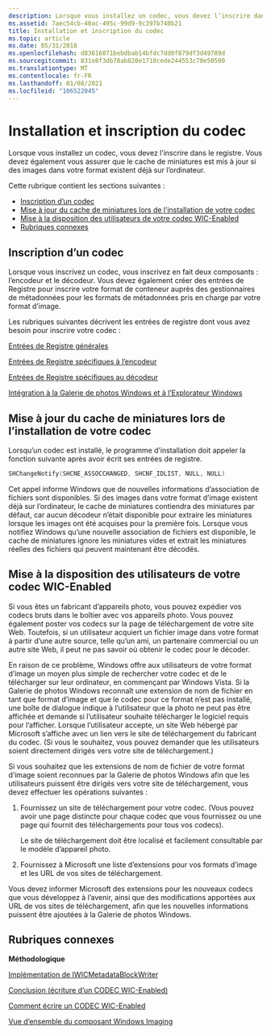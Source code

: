 ```yaml
---
description: Lorsque vous installez un codec, vous devez l’inscrire dans le registre. Vous devez également vous assurer que le cache de miniatures est mis à jour si des images dans votre format existent déjà sur l’ordinateur.
ms.assetid: 7aec54cb-40ac-495c-99d9-9c397b740b21
title: Installation et inscription du codec
ms.topic: article
ms.date: 05/31/2018
ms.openlocfilehash: d83616071bebdbab14bfdc7dd0f879df3d49789d
ms.sourcegitcommit: 831e8f3db78ab820e1710cede244553c70e50500
ms.translationtype: MT
ms.contentlocale: fr-FR
ms.lasthandoff: 01/08/2021
ms.locfileid: "106522045"
---
```

# <a name="codec-installation-and-registration"></a>Installation et inscription du codec

Lorsque vous installez un codec, vous devez l’inscrire dans le registre. Vous devez également vous assurer que le cache de miniatures est mis à jour si des images dans votre format existent déjà sur l’ordinateur.

Cette rubrique contient les sections suivantes :

-   [Inscription d’un codec](#registering-a-codec)
-   [Mise à jour du cache de miniatures lors de l’installation de votre codec](#updating-the-thumbnail-cache-when-installing-your-codec)
-   [Mise à la disposition des utilisateurs de votre codec WIC-Enabled](#making-your-wic-enabled-codec-available-to-users)
-   [Rubriques connexes](#related-topics)

## <a name="registering-a-codec"></a>Inscription d’un codec

Lorsque vous inscrivez un codec, vous inscrivez en fait deux composants : l’encodeur et le décodeur. Vous devez également créer des entrées de Registre pour inscrire votre format de conteneur auprès des gestionnaires de métadonnées pour les formats de métadonnées pris en charge par votre format d’image.

Les rubriques suivantes décrivent les entrées de registre dont vous avez besoin pour inscrire votre codec :

[Entrées de Registre générales](-wic-generalregentries.md)

[Entrées de Registre spécifiques à l’encodeur](-wic-encoderregentries.md)

[Entrées de Registre spécifiques au décodeur](-wic-decoderregentries.md)

[Intégration à la Galerie de photos Windows et à l’Explorateur Windows](-wic-integrationregentries.md)

## <a name="updating-the-thumbnail-cache-when-installing-your-codec"></a>Mise à jour du cache de miniatures lors de l’installation de votre codec

Lorsqu’un codec est installé, le programme d’installation doit appeler la fonction suivante après avoir écrit ses entrées de registre.


```C++
SHChangeNotify(SHCNE_ASSOCCHANGED, SHCNF_IDLIST, NULL, NULL)
```



Cet appel informe Windows que de nouvelles informations d’association de fichiers sont disponibles. Si des images dans votre format d’image existent déjà sur l’ordinateur, le cache de miniatures contiendra des miniatures par défaut, car aucun décodeur n’était disponible pour extraire les miniatures lorsque les images ont été acquises pour la première fois. Lorsque vous notifiez Windows qu’une nouvelle association de fichiers est disponible, le cache de miniatures ignore les miniatures vides et extrait les miniatures réelles des fichiers qui peuvent maintenant être décodés.

## <a name="making-your-wic-enabled-codec-available-to-users"></a>Mise à la disposition des utilisateurs de votre codec WIC-Enabled

Si vous êtes un fabricant d’appareils photo, vous pouvez expédier vos codecs bruts dans le boîtier avec vos appareils photo. Vous pouvez également poster vos codecs sur la page de téléchargement de votre site Web. Toutefois, si un utilisateur acquiert un fichier image dans votre format à partir d’une autre source, telle qu’un ami, un partenaire commercial ou un autre site Web, il peut ne pas savoir où obtenir le codec pour le décoder.

En raison de ce problème, Windows offre aux utilisateurs de votre format d’image un moyen plus simple de rechercher votre codec et de le télécharger sur leur ordinateur, en commençant par Windows Vista. Si la Galerie de photos Windows reconnaît une extension de nom de fichier en tant que format d’image et que le codec pour ce format n’est pas installé, une boîte de dialogue indique à l’utilisateur que la photo ne peut pas être affichée et demande si l’utilisateur souhaite télécharger le logiciel requis pour l’afficher. Lorsque l’utilisateur accepte, un site Web hébergé par Microsoft s’affiche avec un lien vers le site de téléchargement du fabricant du codec. (Si vous le souhaitez, vous pouvez demander que les utilisateurs soient directement dirigés vers votre site de téléchargement.)

Si vous souhaitez que les extensions de nom de fichier de votre format d’image soient reconnues par la Galerie de photos Windows afin que les utilisateurs puissent être dirigés vers votre site de téléchargement, vous devez effectuer les opérations suivantes :

1.  Fournissez un site de téléchargement pour votre codec. (Vous pouvez avoir une page distincte pour chaque codec que vous fournissez ou une page qui fournit des téléchargements pour tous vos codecs).

    Le site de téléchargement doit être localisé et facilement consultable par le modèle d’appareil photo.

2.  Fournissez à Microsoft une liste d’extensions pour vos formats d’image et les URL de vos sites de téléchargement.

Vous devez informer Microsoft des extensions pour les nouveaux codecs que vous développez à l’avenir, ainsi que des modifications apportées aux URL de vos sites de téléchargement, afin que les nouvelles informations puissent être ajoutées à la Galerie de photos Windows.

## <a name="related-topics"></a>Rubriques connexes

<dl> <dt>

**Méthodologique**
</dt> <dt>

[Implémentation de IWICMetadataBlockWriter](-wic-imp-iwicmetadatablockwriter.md)
</dt> <dt>

[Conclusion (écriture d’un CODEC WIC-Enabled)](-wic-howtowriteacodec-conclusion.md)
</dt> <dt>

[Comment écrire un CODEC WIC-Enabled](-wic-howtowriteacodec.md)
</dt> <dt>

[Vue d’ensemble du composant Windows Imaging](-wic-about-windows-imaging-codec.md)
</dt> </dl>

 

 



